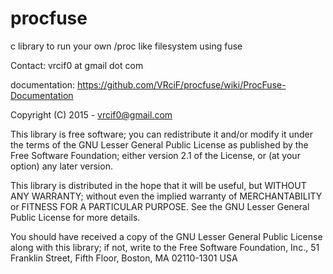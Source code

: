 procfuse
========

c library to run your own /proc like filesystem using fuse

Contact: vrcif0 at gmail dot com

documentation: https://github.com/VRciF/procfuse/wiki/ProcFuse-Documentation

Copyright (C) 2015 - vrcif0@gmail.com

This library is free software; you can redistribute it and/or
modify it under the terms of the GNU Lesser General Public
License as published by the Free Software Foundation; either
version 2.1 of the License, or (at your option) any later version.

This library is distributed in the hope that it will be useful,
but WITHOUT ANY WARRANTY; without even the implied warranty of
MERCHANTABILITY or FITNESS FOR A PARTICULAR PURPOSE.  See the GNU
Lesser General Public License for more details.

You should have received a copy of the GNU Lesser General Public
License along with this library; if not, write to the Free Software
Foundation, Inc., 51 Franklin Street, Fifth Floor, Boston, MA  02110-1301  USA
